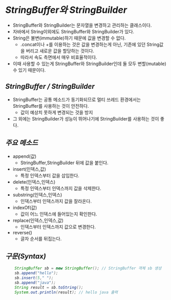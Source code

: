 # <em> StringBuffer와 StringBuilder </em>

- StringBuffer와 StringBuilder는 문자열을 변경하고 관리하는 클래스이다.
- 자바에서 String이외에도 StringBuffer와 StringBuilder가 있다.
- String은 불변(immutable)하기 때문에 값을 변경할 수 없다.
  - .concat이나 +를 이용하는 것은 값을 변경하는게 아닌, 기존에 있던 String값을 버리고 새로운 값을 할당하는 것이다.
  - 따라서 속도 측면에서 매우 비효율적이다.
- 이때 사용할 수 있는게 StringBuffer와 StringBuilder인데 둘 모두 변할(mutable) 수 있기 때문이다.

## <em> StringBuffer / StringBuilder </em>

- StringBuffer는 공통 메소드가 동기화되므로 멀티 쓰레드 환경에서는 StringBuffer를 사용하는 것이 안전하다.
  - 값이 예상치 못하게 변경되는 것을 방지
- 그 외에는 StringBuilder가 성능이 뛰어나기에 StringBuilder를 사용하는 것이 좋다.

## <em> 주요 메소드 </em>

- append(값)
  - StringBuffer,StringBuilder 뒤에 값을 붙인다.
- insert(인덱스,값)
  - 특정 인덱스부터 값을 삽입한다.
- delete(인덱스,인덱스)
  - 특정 인덱스부터 인덱스까지 값을 삭제한다.
- substring(인덱스,인덱스)
  - 인덱스부터 인덱스까지 값을 잘라온다.
- indexOf(값)
  - 값이 어느 인덱스에 들어있는지 확인한다.
- replace(인덱스,인덱스,값)
  - 인덱스부터 인덱스까지 값으로 변경한다.
- reverse()
  - 글자 순서를 뒤집는다.

## <em> 구문(Syntax) <em>

```java
    StringBuffer sb = new StringBuffer(); // StringBuffer 객체 sb 생성
    sb.append("hello");
    sb.insert(5," ");
    sb.append("java");
    String result = sb.toString();
    System.out.println(result); // hello java 출력

```
